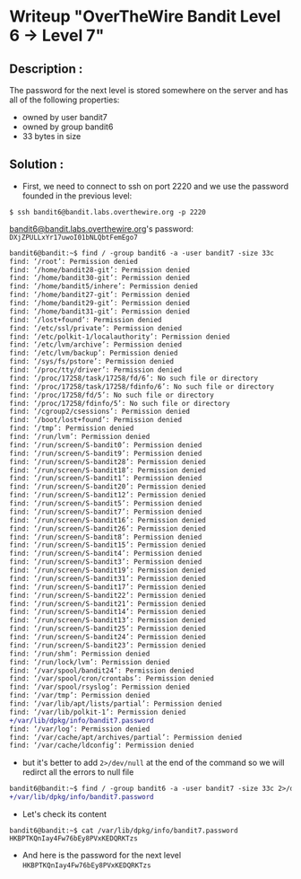 # Writeup "OverTheWire Bandit Level 6 → Level 7"

## Description : 
 The password for the next level is stored somewhere on the server and has all of the following properties:

  - owned by user bandit7
  - owned by group bandit6
  - 33 bytes in size

## Solution :
- First, we need to connect to ssh on port 2220 and we use the password founded in the previous level: 
```
$ ssh bandit6@bandit.labs.overthewire.org -p 2220
```
bandit6@bandit.labs.overthewire.org's password: `DXjZPULLxYr17uwoI01bNLQbtFemEgo7`

```diff
bandit6@bandit:~$ find / -group bandit6 -a -user bandit7 -size 33c
find: ‘/root’: Permission denied
find: ‘/home/bandit28-git’: Permission denied
find: ‘/home/bandit30-git’: Permission denied
find: ‘/home/bandit5/inhere’: Permission denied
find: ‘/home/bandit27-git’: Permission denied
find: ‘/home/bandit29-git’: Permission denied
find: ‘/home/bandit31-git’: Permission denied
find: ‘/lost+found’: Permission denied
find: ‘/etc/ssl/private’: Permission denied
find: ‘/etc/polkit-1/localauthority’: Permission denied
find: ‘/etc/lvm/archive’: Permission denied
find: ‘/etc/lvm/backup’: Permission denied
find: ‘/sys/fs/pstore’: Permission denied
find: ‘/proc/tty/driver’: Permission denied
find: ‘/proc/17258/task/17258/fd/6’: No such file or directory
find: ‘/proc/17258/task/17258/fdinfo/6’: No such file or directory
find: ‘/proc/17258/fd/5’: No such file or directory
find: ‘/proc/17258/fdinfo/5’: No such file or directory
find: ‘/cgroup2/csessions’: Permission denied
find: ‘/boot/lost+found’: Permission denied
find: ‘/tmp’: Permission denied
find: ‘/run/lvm’: Permission denied
find: ‘/run/screen/S-bandit0’: Permission denied
find: ‘/run/screen/S-bandit9’: Permission denied
find: ‘/run/screen/S-bandit28’: Permission denied
find: ‘/run/screen/S-bandit18’: Permission denied
find: ‘/run/screen/S-bandit1’: Permission denied
find: ‘/run/screen/S-bandit20’: Permission denied
find: ‘/run/screen/S-bandit12’: Permission denied
find: ‘/run/screen/S-bandit5’: Permission denied
find: ‘/run/screen/S-bandit7’: Permission denied
find: ‘/run/screen/S-bandit16’: Permission denied
find: ‘/run/screen/S-bandit26’: Permission denied
find: ‘/run/screen/S-bandit8’: Permission denied
find: ‘/run/screen/S-bandit15’: Permission denied
find: ‘/run/screen/S-bandit4’: Permission denied
find: ‘/run/screen/S-bandit3’: Permission denied
find: ‘/run/screen/S-bandit19’: Permission denied
find: ‘/run/screen/S-bandit31’: Permission denied
find: ‘/run/screen/S-bandit17’: Permission denied
find: ‘/run/screen/S-bandit22’: Permission denied
find: ‘/run/screen/S-bandit21’: Permission denied
find: ‘/run/screen/S-bandit14’: Permission denied
find: ‘/run/screen/S-bandit13’: Permission denied
find: ‘/run/screen/S-bandit25’: Permission denied
find: ‘/run/screen/S-bandit24’: Permission denied
find: ‘/run/screen/S-bandit23’: Permission denied
find: ‘/run/shm’: Permission denied
find: ‘/run/lock/lvm’: Permission denied
find: ‘/var/spool/bandit24’: Permission denied
find: ‘/var/spool/cron/crontabs’: Permission denied
find: ‘/var/spool/rsyslog’: Permission denied
find: ‘/var/tmp’: Permission denied
find: ‘/var/lib/apt/lists/partial’: Permission denied
find: ‘/var/lib/polkit-1’: Permission denied
+/var/lib/dpkg/info/bandit7.password
find: ‘/var/log’: Permission denied
find: ‘/var/cache/apt/archives/partial’: Permission denied
find: ‘/var/cache/ldconfig’: Permission denied

```
- but it's better to add `2>/dev/null` at the end of the command so we will redirct all the errors to null file 
```diff
bandit6@bandit:~$ find / -group bandit6 -a -user bandit7 -size 33c 2>/dev/null
+/var/lib/dpkg/info/bandit7.password
```
- Let's check its content 
```
bandit6@bandit:~$ cat /var/lib/dpkg/info/bandit7.password
HKBPTKQnIay4Fw76bEy8PVxKEDQRKTzs

```
- And here is the password for the next level `HKBPTKQnIay4Fw76bEy8PVxKEDQRKTzs`


